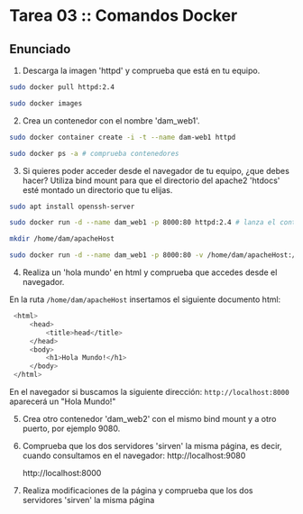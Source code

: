 # Tarea 03 :: Comandos Docker

## Enunciado
1. Descarga la imagen 'httpd' y comprueba que está en tu equipo.
```bash
sudo docker pull httpd:2.4

sudo docker images
```

2. Crea un contenedor con el nombre 'dam_web1'.
```bash
sudo docker container create -i -t --name dam-web1 httpd

sudo docker ps -a # comprueba contenedores
```

3. Si quieres poder acceder desde el navegador de tu equipo, ¿que debes hacer?
   Utiliza bind mount para que el directorio del apache2 'htdocs' esté montado un directorio que tu elijas.
```bash
sudo apt install openssh-server

sudo docker run -d --name dam_web1 -p 8000:80 httpd:2.4 # lanza el contenedor

mkdir /home/dam/apacheHost

sudo docker run -d --name dam_web1 -p 8000:80 -v /home/dam/apacheHost:/usr/local/apache2/htdocs httpd:2.4 # mapea el volumen
```

4. Realiza un 'hola mundo' en html y comprueba que accedes desde el navegador.

En la ruta `/home/dam/apacheHost` insertamos el siguiente documento html:
```bash
 <html>
     <head>
         <title>head</title>
     </head>
     <body>
         <h1>Hola Mundo!</h1>
     </body>
 </html>
```
En el navegador si buscamos la siguiente dirección: `http://localhost:8000` aparecerá un "Hola Mundo!"

5. Crea otro contenedor 'dam_web2' con el mismo bind mount y a otro puerto, por ejemplo 9080.
6. Comprueba que los dos servidores 'sirven' la misma página, es decir, cuando consultamos en el navegador:
   http://localhost:9080

   http://localhost:8000
7. Realiza modificaciones de la página y comprueba que los dos servidores 'sirven' la misma página


